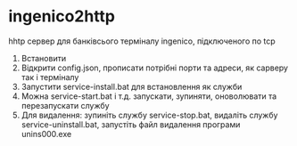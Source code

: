 # ingenico2http
hhtp сервер для банківсього терміналу ingenico, підключеного по tcp

1. Встановити
2. Відкрити config.json, прописати потрібні порти та адреси, як сарверу так і терміналу
3. Запустити service-install.bat для встановлення як служби
4. Можна service-start.bat і т.д. запускати, зупиняти, оноволювати та перезапускати службу
5. Для видалення: зупиніть службу service-stop.bat, видаліть службу service-uninstall.bat, запустіть файл видалення програми unins000.exe
